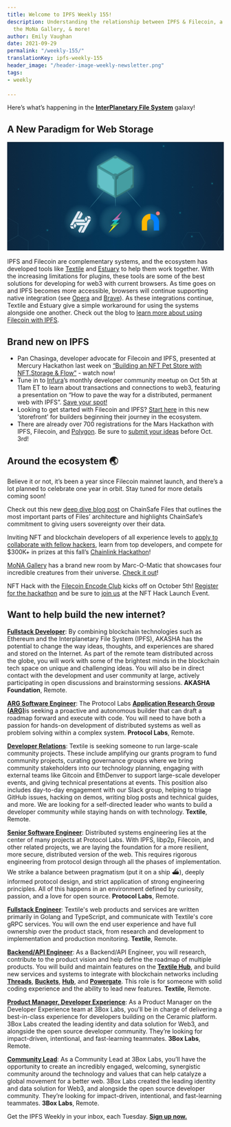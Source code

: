 ```yaml
---
title: Welcome to IPFS Weekly 155!
description: Understanding the relationship between IPFS & Filecoin, a new room in
  the MoNa Gallery, & more!
author: Emily Vaughan
date: 2021-09-29
permalink: "/weekly-155/"
translationKey: ipfs-weekly-155
header_image: "/header-image-weekly-newsletter.png"
tags:
- weekly

---
```

Here’s what’s happening in the [**InterPlanetary File System**](https://ipfs.io/) galaxy!

## **A New Paradigm for Web Storage**

![](../assets/hns.jpg)

IPFS and Filecoin are complementary systems, and the ecosystem has developed tools like [Textile](http://textile.io/) and [Estuary](http://estuary.tech/) to help them work together. With the increasing limitations for plugins, these tools are some of the best solutions for developing for web3 with current browsers. As time goes on and IPFS becomes more accessible, browsers will continue supporting native integration (see [Opera](https://blogs.opera.com/tips-and-tricks/2021/02/opera-crypto-files-for-keeps-ipfs-unstoppable-domains/) and [Brave](https://brave.com/ipfs-support/)). As these integrations continue, Textile and Estuary give a simple workaround for using the systems alongside one another. Check out the blog to [learn more about using Filecoin with IPFS](https://filecoin.io/blog/posts/using-filecoin-with-ipfs/).

## Brand new on IPFS

* Pan Chasinga, developer advocate for Filecoin and IPFS, presented at Mercury Hackathon last week on [“Building an NFT Pet Store with NFT.Storage & Flow”](https://www.youtube.com/watch?v=pr9RMKnj3pc) - watch now!
* Tune in to [Infura](https://infura.io/)’s monthly developer community meetup on Oct 5th at 11am ET to learn about transactions and connections to web3, featuring a presentation on “How to pave the way for a distributed, permanent web with IPFS”. [Save your spot!](https://www.crowdcast.io/e/infura-developer-community-call-Oct21)
* Looking to get started with Filecoin and IPFS? [Start here](https://protocollabs.notion.site/Getting-started-with-IPFS-Filecoin-173c73d4d8d64765a42058594bc46bb7) in this new ‘storefront’ for builders beginning their journey in the ecosystem.
* There are already over 700 registrations for the Mars Hackathon with IPFS, Filecoin, and [Polygon](https://polygon.technology/). Be sure to [submit your ideas](https://www.marshackathon2021.com/) before Oct. 3rd!

## Around the ecosystem 🌏

Believe it or not, it’s been a year since Filecoin mainnet launch, and there’s a lot planned to celebrate one year in orbit. Stay tuned for more details coming soon!

Check out this new [deep dive blog post](https://filecoin.io/blog/posts/chainsafe-files-building-privacy-preserving-cloud-storage/) on ChainSafe Files that outlines the most important parts of Files’ architecture and highlights ChainSafe’s commitment to giving users sovereignty over their data.

Inviting NFT and blockchain developers of all experience levels to [apply to collaborate with fellow hackers](https://chain.link/hackathon), learn from top developers, and compete for $300K+ in prizes at this fall’s [Chainlink Hackathon](https://chain.link/hackathon)!

[MoNA Gallery](https://www.mona.gallery/) has a brand new room by Marc-O-Matic that showcases four incredible creatures from their universe. [Check it out](https://www.mona.gallery/r/marc0matic)!

NFT Hack with the [Filecoin Encode Club](https://www.encode.club/filecoin-club) kicks off on October 5th! [Register for the hackathon](https://www.encode.club/filecoin-club/#form) and be sure to [join us](https://www.eventbrite.co.uk/e/nft-hack-launch-tickets-169331201181?aff=ebdsoporgprofile) at the NFT Hack Launch Event.

## Want to help build the new internet?

[**Fullstack Developer**](https://weworkremotely.com/remote-jobs/akasha-foundation-fullstack-developer): By combining blockchain technologies such as Ethereum and the Interplanetary File System (IPFS), AKASHA has the potential to change the way ideas, thoughts, and experiences are shared and stored on the Internet. As part of the remote team distributed across the globe, you will work with some of the brightest minds in the blockchain tech space on unique and challenging ideas. You will also be in direct contact with the development and user community at large, actively participating in open discussions and brainstorming sessions. **AKASHA Foundation**, Remote.

[**ARG Software Engineer**](https://arg.protocol.ai/job-software-engineer): The Protocol Labs [**Application Research Group (ARG)**](https://arg.protocol.ai/)is seeking a proactive and autonomous builder that can draft a roadmap forward and execute with code. You will need to have both a passion for hands-on development of distributed systems as well as problem solving within a complex system. **Protocol Labs**, Remote.

[**Developer Relations**](https://boards.greenhouse.io/textileio/jobs/4075619004): Textile is seeking someone to run large-scale community projects. These include amplifying our grants program to fund community projects, curating governance groups where we bring community stakeholders into our technology planning, engaging with external teams like Gitcoin and EthDenver to support large-scale developer events, and giving technical presentations at events. This position also includes day-to-day engagement with our Slack group, helping to triage GitHub issues, hacking on demos, writing blog posts and technical guides, and more. We are looking for a self-directed leader who wants to build a developer community while staying hands on with technology. **Textile**, Remote.

[**Senior Software Engineer**](https://jobs.lever.co/protocol/3490e571-4d47-487e-a47f-b02f08668290): Distributed systems engineering lies at the center of many projects at Protocol Labs. With IPFS, libp2p, Filecoin, and other related projects, we are laying the foundation for a more resilient, more secure, distributed version of the web. This requires rigorous engineering from protocol design through all the phases of implementation. We strike a balance between pragmatism (put it on a ship :ferry:), deeply informed protocol design, and strict application of strong engineering principles. All of this happens in an environment defined by curiosity, passion, and a love for open source. **Protocol Labs**, Remote.

[**Fullstack Engineer**](https://boards.greenhouse.io/textileio/jobs/4017984004): Textile's web products and services are written primarily in Golang and TypeScript, and communicate with Textile's core gRPC services. You will own the end user experience and have full ownership over the product stack, from research and development to implementation and production monitoring. **Textile**, Remote.

[**Backend/API Engineer**](https://boards.greenhouse.io/textileio/jobs/4017981004): As a Backend/API Engineer, you will research, contribute to the product vision and help define the roadmap of multiple products. You will build and maintain features on the [**Textile Hub**](https://github.com/textileio/textile), and build new services and systems to integrate with blockchain networks including [**Threads**](https://github.com/textileio/go-threads), [**Buckets**](https://github.com/textileio/go-buckets), [**Hub**](https://github.com/textileio/textile), and [**Powergate**](https://github.com/textileio/powergate). This role is for someone with solid coding experience and the ability to lead new features. **Textile**, Remote.

[**Product Manager, Developer Experience**](https://jobs.lever.co/3box/68e3cf44-5ee8-4b2a-b872-bca815bf5caf): As a Product Manager on the Developer Experience team at 3Box Labs, you'll be in charge of delivering a best-in-class experience for developers building on the Ceramic platform. 3Box Labs created the leading identity and data solution for Web3, and alongside the open source developer community. They’re looking for impact-driven, intentional, and fast-learning teammates. **3Box Labs**, Remote.

[**Community Lead**](https://jobs.lever.co/3box/cac4d9b2-4822-4c91-99b8-16c5d3dd75b6): As a Community Lead at 3Box Labs, you’ll have the opportunity to create an incredibly engaged, welcoming, synergistic community around the technology and values that can help catalyze a global movement for a better web. 3Box Labs created the leading identity and data solution for Web3, and alongside the open source developer community. They’re looking for impact-driven, intentional, and fast-learning teammates. **3Box Labs**, Remote.

Get the IPFS Weekly in your inbox, each Tuesday. [**Sign up now.**](https://ipfs.us4.list-manage.com/subscribe?u=25473244c7d18b897f5a1ff6b&id=cad54b2230)
